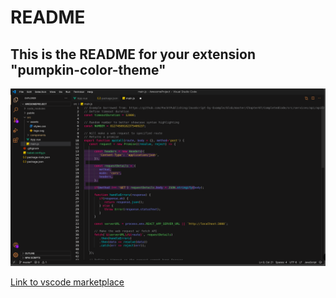 # README
## This is the README for your extension "pumpkin-color-theme"

![](../themeImg.png)

[Link to vscode marketplace](https://marketplace.visualstudio.com/items?itemName=IvanPerez9.pumpkin-color-theme)